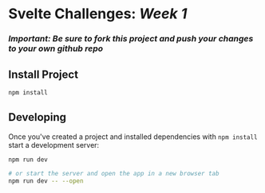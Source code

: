 # Svelte Challenges: *Week 1*

### ***Important: Be sure to fork this project and push your changes to your own github repo***

## Install Project

```bash
npm install
```

## Developing

Once you've created a project and installed dependencies with `npm install` start a development server:

```bash
npm run dev

# or start the server and open the app in a new browser tab
npm run dev -- --open
```
